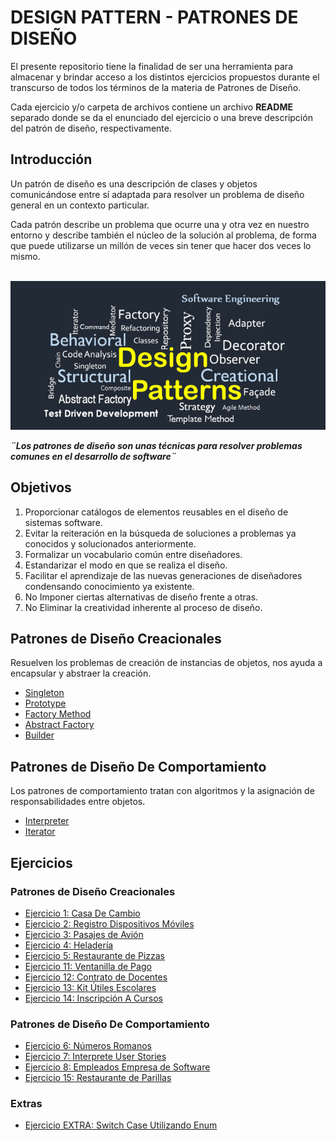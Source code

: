 # DESIGN PATTERN - PATRONES DE DISEÑO
El presente repositorio tiene la finalidad de ser una herramienta para almacenar y brindar acceso a los distintos ejercicios propuestos durante el transcurso de todos los términos de la materia de Patrones de Diseño.

Cada ejercicio y/o carpeta de archivos contiene un archivo **README** separado donde se da el enunciado del ejercicio o una breve descripción del patrón de diseño, respectivamente.

## Introducción
Un patrón de diseño es una descripción de clases y objetos comunicándose entre sí adaptada para resolver un problema de diseño general en un contexto particular.

Cada patrón describe un problema que ocurre una y otra vez en nuestro entorno y describe también el núcleo de la solución al problema, de forma que puede utilizarse un millón de veces sin tener que hacer dos veces lo mismo.</br>
 </br>
 <p align="center">
    <img src="https://github.com/AleS900/prueba/blob/master/assets/1_nwakpRp_GabhICWPNw5VDQ.png" />
 </p>

 ***¨Los patrones de diseño son unas técnicas para resolver problemas comunes en el desarrollo de software¨***</br>

## Objetivos
1. Proporcionar catálogos de elementos reusables en el diseño de sistemas software.
2. Evitar la reiteración en la búsqueda de soluciones a problemas ya conocidos y solucionados anteriormente.
3. Formalizar un vocabulario común entre diseñadores.
4. Estandarizar el modo en que se realiza el diseño.
5. Facilitar el aprendizaje de las nuevas generaciones de diseñadores condensando conocimiento ya existente.
6. No Imponer ciertas alternativas de diseño frente a otras.
7. No Eliminar la creatividad inherente al proceso de diseño.</br>

## Patrones de Diseño Creacionales
Resuelven los problemas de creación de instancias de objetos, nos ayuda a encapsular y
abstraer la creación.

-  [Singleton](https://github.com/AleS900/Design_Patterns/tree/main/src/main/java/singleton)
-  [Prototype](https://github.com/AleS900/Design_Patterns/tree/main/src/main/java/prototype)
-  [Factory Method](https://github.com/AleS900/Design_Patterns/tree/main/src/main/java/factoryMethod)
-  [Abstract Factory](https://github.com/AleS900/Design_Patterns/tree/main/src/main/java/abstractFactory)
-  [Builder](https://github.com/AleS900/Design_Patterns/tree/main/src/main/java/builder)

## Patrones de Diseño De Comportamiento
Los patrones de comportamiento tratan con algoritmos y la asignación de responsabilidades entre objetos.
-  [Interpreter](https://github.com/AleS900/Design_Patterns/tree/main/src/main/java/interpreter)
-  [Iterator](https://github.com/AleS900/Design_Patterns/tree/main/src/main/java/iterator)

## Ejercicios
### Patrones de Diseño Creacionales
-  [Ejercicio 1: Casa De Cambio](https://github.com/AleS900/Design_Patterns/tree/main/src/main/java/singleton/e1_casa_de_cambios)
-  [Ejercicio 2: Registro Dispositivos Móviles ](https://github.com/AleS900/Design_Patterns/tree/main/src/main/java/prototype/e2_celulares)
-  [Ejercicio 3: Pasajes de Avión](https://github.com/AleS900/Design_Patterns/tree/main/src/main/java/factoryMethod/e3_pasajes_aerolinea)
-  [Ejercicio 4: Heladería](https://github.com/AleS900/Design_Patterns/tree/main/src/main/java/abstractFactory/e4_heladeria)
-  [Ejercicio 5: Restaurante de Pizzas](https://github.com/AleS900/Design_Patterns/tree/main/src/main/java/builder/e5_restaurante_de_pizzas)
-  [Ejercicio 11: Ventanilla de Pago](https://github.com/AleS900/Design_Patterns/tree/main/src/main/java/singleton/e11_ventanilla_de_pago)
-  [Ejercicio 12: Contrato de Docentes](https://github.com/AleS900/Design_Patterns/tree/main/src/main/java/prototype/e12_contrato_de_docentes)
-  [Ejercicio 13: Kit Útiles Escolares](https://github.com/AleS900/Design_Patterns/tree/main/src/main/java/factoryMethod/e13_kit_utiles_escolares)
-  [Ejercicio 14: Inscripción A Cursos](https://github.com/AleS900/Design_Patterns/tree/main/src/main/java/abstractFactory/e14_inscripcion_a_cursos)
### Patrones de Diseño De Comportamiento
-  [Ejercicio 6: Números Romanos](https://github.com/AleS900/Design_Patterns/tree/main/src/main/java/interpreter/e6_numeros_romanos)
-  [Ejercicio 7: Interprete User Stories](https://github.com/AleS900/Design_Patterns/tree/main/src/main/java/interpreter/e7_interprete_user_stories)
-  [Ejercicio 8: Empleados Empresa de Software](https://github.com/AleS900/Design_Patterns/tree/main/src/main/java/iterator/e8_empresa_de_software)
-  [Ejercicio 15: Restaurante de Parillas](https://github.com/AleS900/Design_Patterns/tree/main/src/main/java/builder/e10_restaurante_de_parrillas)
### Extras
-  [Ejercicio EXTRA: Switch Case Utilizando Enum](https://github.com/AleS900/Design_Patterns/blob/main/src/main/java/Extras/Switch_Enum.java)

